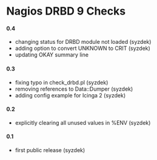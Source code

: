 
Nagios DRBD 9 Checks
====================

#### 0.4
   * changing status for DRBD module not loaded (syzdek)
   * adding option to convert UNKNOWN to CRIT (syzdek)
   * updating OKAY summary line

#### 0.3
   * fixing typo in check_drbd.pl (syzdek)
   * removing references to Data::Dumper (syzdek)
   * adding config example for Icinga 2 (syzdek)

#### 0.2
   * explicitly clearing all unused values in %ENV (syzdek)

#### 0.1
   * first public release (syzdek)

